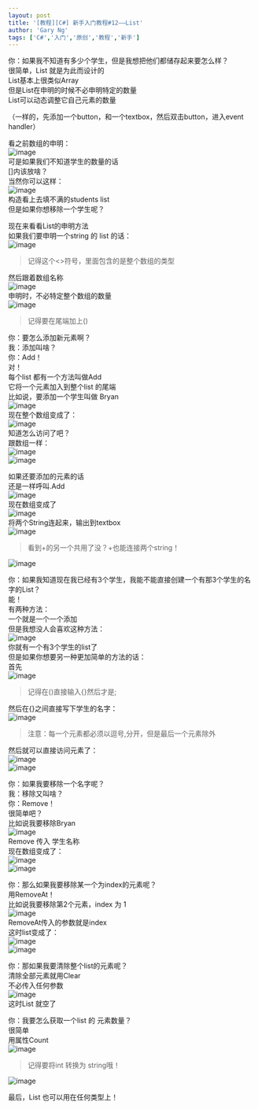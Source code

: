 ```yaml
---
layout: post
title: '[教程][C#] 新手入门教程#12——List'
author: 'Gary Ng'
tags: ['C#','入门','原创','教程','新手']
---
```


你：如果我不知道有多少个学生，但是我想把他们都储存起来要怎么样？  
很简单，List 就是为此而设计的  
List基本上很类似Array  
但是List在申明的时候不必申明特定的数量  
List可以动态调整它自己元素的数量  
  
（一样的，先添加一个button，和一个textbox，然后双击button，进入event handler）  
  
看之前数组的申明：  
![image](http://lh4.ggpht.com/-aSikoiFNGCQ/UoheeDu7NvI/AAAAAAAAF5c/hrtWbbNFDus/image_thumb.png?imgmax=800)   
可是如果我们不知道学生的数量的话  
[]内该放啥？  
当然你可以这样：  
![image](http://lh3.ggpht.com/-bTmGk9-6UoQ/UohefdndOHI/AAAAAAAAF5s/uGFkexgNIu8/image_thumb%25255B1%25255D.png?imgmax=800)   
构造看上去填不满的students list  
但是如果你想移除一个学生呢？  
  
现在来看看List的申明方法  
如果我们要申明一个string 的 list 的话：  
![image](http://lh3.ggpht.com/-XSii1Gcj6b8/UohegfVVhyI/AAAAAAAAF54/q80DD1o3PwU/image_thumb%25255B2%25255D.png?imgmax=800)   


> 记得这个<>符号，里面包含的是整个数组的类型

然后跟着数组名称  
![image](http://lh5.ggpht.com/-oh49UJHIILA/UohehVWDJcI/AAAAAAAAF6I/wf-6-TFQNvc/image_thumb%25255B3%25255D.png?imgmax=800)   
申明时，不必特定整个数组的数量  
![image](http://lh4.ggpht.com/-Cg7TE9xiawg/UoheittZqEI/AAAAAAAAF6c/NZRv7V9mALM/image_thumb%25255B4%25255D.png?imgmax=800)   


> 记得要在尾端加上()

  
你：要怎么添加新元素啊？  
我：添加叫啥？  
你：Add！  
对！  
每个list 都有一个方法叫做Add  
它将一个元素加入到整个list 的尾端  
比如说，要添加一个学生叫做 Bryan  
![image](http://lh5.ggpht.com/-ii_KTNGBwjc/UohejsMqA2I/AAAAAAAAF6s/CDXvQofcXTw/image_thumb%25255B5%25255D.png?imgmax=800)   
现在整个数组变成了：  
![image](http://lh3.ggpht.com/-7yp86bOKgrY/Uohek5GL2DI/AAAAAAAAF68/YCo0alRnZ-s/image_thumb%25255B6%25255D.png?imgmax=800)   
知道怎么访问了吧？  
跟数组一样：  
![image](http://lh4.ggpht.com/-mmoxjVqu18k/UohemSr2MpI/AAAAAAAAF7M/1o5ioTYl_bE/image_thumb%25255B7%25255D.png?imgmax=800)   
![image](http://lh3.ggpht.com/-nrJ7O9POuhc/Uohenu04a9I/AAAAAAAAF7Y/xuo2GuGajF4/image_thumb%25255B8%25255D.png?imgmax=800)   
  
如果还要添加的元素的话  
还是一样呼叫.Add  
![image](http://lh5.ggpht.com/-VgKc574Uik0/UohepxjxOdI/AAAAAAAAF7s/7z4e6lYeoog/image_thumb%25255B9%25255D.png?imgmax=800)   
现在数组变成了  
![image](http://lh5.ggpht.com/-Jz_Ku2TRDyQ/UoherKQo-TI/AAAAAAAAF74/8xaHfGSS-Rk/image_thumb%25255B12%25255D.png?imgmax=800)   
将两个String连起来，输出到textbox  
![image](http://lh4.ggpht.com/-pHiSRUr6_N8/UohesZBCwaI/AAAAAAAAF8I/EOrozMlgFbw/image_thumb%25255B14%25255D.png?imgmax=800)   


> 看到+的另一个共用了没？+也能连接两个string！

![image](http://lh4.ggpht.com/-uXAwJ2zdBuc/UohetZHS6lI/AAAAAAAAF8Y/hrW5txrBXDc/image_thumb%25255B15%25255D.png?imgmax=800)   
  
你：如果我知道现在我已经有3个学生，我能不能直接创建一个有那3个学生的名字的List？  
能！  
有两种方法：  
一个就是一个一个添加  
但是我想没人会喜欢这种方法：  
![image](http://lh6.ggpht.com/-15B_IpyYxos/UoheumITbjI/AAAAAAAAF8s/8G4A9q7L1uU/image_thumb%25255B16%25255D.png?imgmax=800)   
你就有一个有3个学生的list了  
但是如果你想要另一种更加简单的方法的话：  
首先  
![image](http://lh4.ggpht.com/-GGrWu6i3Rls/UohevvVJ4II/AAAAAAAAF88/NPx_6eYTVhk/image_thumb%25255B17%25255D.png?imgmax=800)   


> 记得在()直接输入{}然后才是;

然后在{}之间直接写下学生的名字：  
![image](http://lh3.ggpht.com/-GpXypj_8bJE/UohexLT-72I/AAAAAAAAF9M/ng_CO9TPum8/image_thumb%25255B19%25255D.png?imgmax=800)   


> 注意：每一个元素都必须以逗号,分开，但是最后一个元素除外

然后就可以直接访问元素了：  
![image](http://lh6.ggpht.com/-nhWGmWD-HI8/UoheyPUVROI/AAAAAAAAF9c/DHbwNA1UZII/image_thumb%25255B20%25255D.png?imgmax=800)   
![image](http://lh4.ggpht.com/-RliAeC3Fp5w/UohezdhK8-I/AAAAAAAAF9o/W4wAESKrLUQ/image_thumb%25255B22%25255D.png?imgmax=800)   
  
你：如果我要移除一个名字呢？  
我：移除又叫啥？  
你：Remove！  
很简单吧？  
比如说我要移除Bryan  
![image](http://lh5.ggpht.com/-kviIMqrSK3U/Uohe0uvaEwI/AAAAAAAAF98/iFWDCtMeOtw/image_thumb%25255B23%25255D.png?imgmax=800)   
Remove 传入 学生名称  
现在数组变成了：  
![image](http://lh5.ggpht.com/-10FGhX6mgAM/Uohe1xhRFrI/AAAAAAAAF-M/JQ2lfL8dYas/image_thumb%25255B24%25255D.png?imgmax=800)   
![image](http://lh5.ggpht.com/-5u0QPuiRj-w/Uohe3AB81AI/AAAAAAAAF-c/Ms54I9lG-dw/image_thumb%25255B25%25255D.png?imgmax=800)   
  
你：那么如果我要移除某一个为index的元素呢？  
用RemoveAt！  
比如说我要移除第2个元素，index 为 1  
![image](http://lh3.ggpht.com/-B-TmBKEwlhs/Uohe4QnZzfI/AAAAAAAAF-s/JQCWC2dmogU/image_thumb%25255B26%25255D.png?imgmax=800)   
RemoveAt传入的参数就是index  
这时list变成了：  
![image](http://lh5.ggpht.com/-lqRtjs0S2hU/Uohe5mwW0rI/AAAAAAAAF-8/2Pawy08nBU4/image_thumb%25255B27%25255D.png?imgmax=800)   
![image](http://lh4.ggpht.com/-ui-iUMub-bw/Uohe7KUf9yI/AAAAAAAAF_M/sVT3xMdPPdk/image_thumb%25255B28%25255D.png?imgmax=800)   
  
你：那如果我要清除整个list的元素呢？  
清除全部元素就用Clear  
不必传入任何参数  
![image](http://lh5.ggpht.com/-Hjj7pMpMaBw/Uohe8Vo3ZuI/AAAAAAAAF_Y/BDtISeTP6nE/image_thumb%25255B29%25255D.png?imgmax=800)   
这时List 就空了  
  
你：我要怎么获取一个list 的 元素数量？  
很简单  
用属性Count  
![image](http://lh4.ggpht.com/-d5wElBvcXPE/Uohe9qPx47I/AAAAAAAAF_s/JLx5RockBP4/image_thumb%25255B30%25255D.png?imgmax=800)   


> 记得要将int 转换为 string哦！

![image](http://lh4.ggpht.com/-aCldcJntpkU/Uohe-xzUZZI/AAAAAAAAF_8/pq8mnYmsv_A/image_thumb%25255B32%25255D.png?imgmax=800)  
  
最后，List 也可以用在任何类型上！

